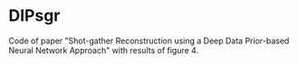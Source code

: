 # DIPsgr
Code of paper "Shot-gather Reconstruction using a Deep Data Prior-based Neural Network Approach" with results of figure 4.
